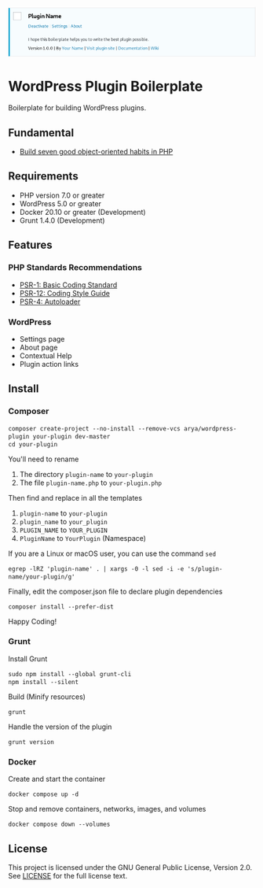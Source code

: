 <p align="center">
  <img src=".github/screenshot.png" alt="Boilerplate for building WordPress plugins.">
</p>

# WordPress Plugin Boilerplate

Boilerplate for building WordPress plugins.

## Fundamental

* [Build seven good object-oriented habits in PHP](https://developer.ibm.com/articles/os-php-7oohabits/)

## Requirements

* PHP version 7.0 or greater
* WordPress 5.0 or greater
* Docker 20.10 or greater (Development)
* Grunt 1.4.0 (Development)

## Features

### PHP Standards Recommendations

* [PSR-1: Basic Coding Standard](https://www.php-fig.org/psr/psr-1/)
* [PSR-12: Coding Style Guide](https://www.php-fig.org/psr/psr-12/)
* [PSR-4: Autoloader](https://www.php-fig.org/psr/psr-4/)

### WordPress

* Settings page
* About page
* Contextual Help
* Plugin action links

## Install

### Composer

    composer create-project --no-install --remove-vcs arya/wordpress-plugin your-plugin dev-master
    cd your-plugin

You'll need to rename

1. The directory `plugin-name` to `your-plugin`
1. The file `plugin-name.php` to `your-plugin.php`

Then find and replace in all the templates

1. `plugin-name` to `your-plugin`
1. `plugin_name` to `your_plugin`
1. `PLUGIN_NAME` to `YOUR_PLUGIN`
1. `PluginName` to `YourPlugin` (Namespace)

If you are a Linux or macOS user, you can use the command `sed`

    egrep -lRZ 'plugin-name' . | xargs -0 -l sed -i -e 's/plugin-name/your-plugin/g'

Finally, edit the composer.json file to declare plugin dependencies

    composer install --prefer-dist

Happy Coding!

### Grunt

Install Grunt

    sudo npm install --global grunt-cli
    npm install --silent

Build (Minify resources)

    grunt

Handle the version of the plugin

    grunt version

### Docker

Create and start the container

    docker compose up -d

Stop and remove containers, networks, images, and volumes

    docker compose down --volumes

## License

This project is licensed under the GNU General Public License, Version 2.0.
See [LICENSE](LICENSE) for the full license text.
